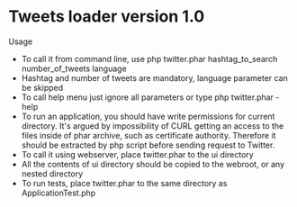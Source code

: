 # Tweets loader version 1.0

Usage

* To call it from command line, use php twitter.phar hashtag_to_search number_of_tweets language
* Hashtag and number of tweets are mandatory, language parameter can be skipped
* To call help menu just ignore all parameters or type php twitter.phar -help
* To run an application, you should have write permissions for current directory. It's argued by impossibility of CURL getting an access to the files inside of phar archive, such as certificate authority. Therefore it should be extracted by php script before sending request to Twitter.
* To call it using webserver, place twitter.phar to the ui directory
* All the contents of ui directory should be copied to the webroot, or any nested directory
* To run tests, place twitter.phar to the same directory as ApplicationTest.php
